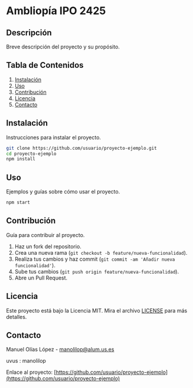 # Ambliopía IPO 2425

## Descripción

Breve descripción del proyecto y su propósito.

## Tabla de Contenidos

1. [Instalación](#instalación)
2. [Uso](#uso)
3. [Contribución](#contribución)
4. [Licencia](#licencia)
5. [Contacto](#contacto)

## Instalación

Instrucciones para instalar el proyecto.

```bash
git clone https://github.com/usuario/proyecto-ejemplo.git
cd proyecto-ejemplo
npm install
```

## Uso

Ejemplos y guías sobre cómo usar el proyecto.

```bash
npm start
```

## Contribución

Guía para contribuir al proyecto.

1. Haz un fork del repositorio.
2. Crea una nueva rama (`git checkout -b feature/nueva-funcionalidad`).
3. Realiza tus cambios y haz commit (`git commit -am 'Añadir nueva funcionalidad'`).
4. Sube tus cambios (`git push origin feature/nueva-funcionalidad`).
5. Abre un Pull Request.

## Licencia

Este proyecto está bajo la Licencia MIT. Mira el archivo [LICENSE](LICENSE) para más detalles.

## Contacto

Manuel Olías López - manolilop@alum.us.es

uvus : manolilop

Enlace al proyecto: [https://github.com/usuario/proyecto-ejemplo](https://github.com/usuario/proyecto-ejemplo)
